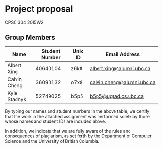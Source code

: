 # Project proposal
CPSC 304 2015W2

## Group Members

| Name           | Student Number | Unix ID | Email Address                   |
| -------------- | -------------- | ------- | ------------------------------- |
| Albert Xing    | 40640104       | z6k8    | albert.xing@alumni.ubc.ca       |
| Calvin Cheng   | 36090132       | o7x8    | calvin.cheng@alumni.ubc.ca      |
| Kyle Stadnyk   | 52749025       | b5p5    | b5p5@ugrad.cs.ubc.ca            |

By typing our names and student numbers in the above table, we certify that the work in the attached assignment was performed solely by those whose names and student IDs are included above.

In addition, we indicate that we are fully aware of the rules and consequences of plagiarism, as set forth by the Department of Computer Science and the University of British Columbia.
